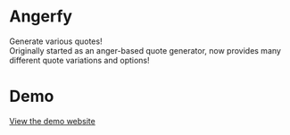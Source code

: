 # Angerfy
Generate various quotes!<br>
Originally started as an anger-based quote generator, now provides many different quote variations and options!

# Demo
<a href="https://charlesknapp.github.io/Angerfy/" target="_blank">View the demo website</a>
